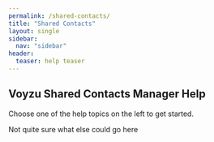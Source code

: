 ```yaml
---
permalink: /shared-contacts/
title: "Shared Contacts"
layout: single
sidebar:
  nav: "sidebar"
header:
  teaser: help teaser
---
```

## Voyzu Shared Contacts Manager Help

Choose one of the help topics on the left to get started.

Not quite sure what else could go here
